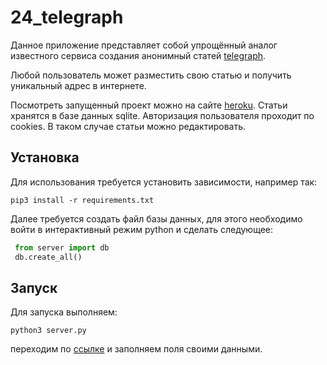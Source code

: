 # 24_telegraph
Данное приложение представляет собой упрощённый аналог известного сервиса создания анонимный статей [telegraph](http://telegra.ph). 

Любой пользователь может разместить свою статью и получить уникальный адрес в интернете.

Посмотреть запущенный проект можно на сайте [heroku](https://polar-forest-93451.herokuapp.com/). Статьи хранятся в базе данных sqlite. Авторизация пользователя проходит по cookies. В таком случае статьи можно редактировать. 

## Установка
Для использования требуется установить зависимости, например так:
```
pip3 install -r requirements.txt
```
Далее требуется создать файл базы данных, для этого необходимо войти в интерактивный режим python и сделать следующее:
```python
 from server import db
 db.create_all()
```

## Запуск
Для запуска выполняем:
```
python3 server.py
```
переходим по [ссылке](http://localhost:5000) и заполняем поля своими данными.